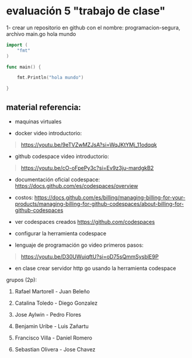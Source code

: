 # evaluación 5 "trabajo de clase"

1- crear un repositorio en github con el nombre:
programacion-segura, archivo main.go hola mundo

```go
import (
	"fmt"
)

func main() {

	fmt.Println("hola mundo")

}
```




## material referencia:


- maquinas virtuales

- docker
 video introductorio:
 >https://youtu.be/9eTVZwMZJsA?si=WqJKtYMj_11odqqk

- github codespace 
video introductorio:
>https://youtu.be/cO-oFpePy3c?si=Ev9z3ju-mardgkB2
- documentación oficial codespace:
https://docs.github.com/es/codespaces/overview


- costos:
https://docs.github.com/es/billing/managing-billing-for-your-products/managing-billing-for-github-codespaces/about-billing-for-github-codespaces

- ver codespaces creados
https://github.com/codespaces

- configurar la herramienta codespace

- lenguaje de programación go
video primeros pasos:
>https://youtu.be/D30UWujqftU?si=oD75sQmmSysblE9P


- en clase crear servidor http go usando la herramienta codespace



grupos (2p):

1. Rafael Martorell - Juan Beleño

2. Catalina Toledo - Diego Gonzalez 

3. Jose Aylwin - Pedro Flores

4. Benjamin Uribe - Luis Zañartu

5. Francisco Villa - Daniel Romero

6. Sebastian Olivera - Jose Chavez



